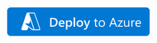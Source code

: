 [![Deploy To Azure](https://raw.githubusercontent.com/Azure/azure-quickstart-templates/master/1-CONTRIBUTION-GUIDE/images/deploytoazure.svg?sanitize=true)](https://portal.azure.com/#create/Microsoft.Template/uri/https%3A%2F%2github.com%2Ntegral-Inc%2azure-deployment-templates%2NTG-ADT-NJ%2vm-workloads%2centos%2centos-7-vm%2azuredeploy.json)